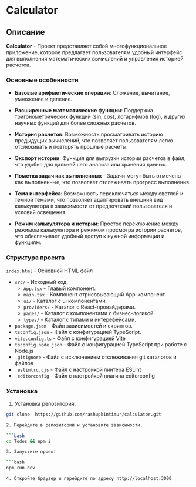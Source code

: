 # Calculator

## Описание

**Calculator** - Проект представляет собой многофункциональное приложение, которое предлагает пользователям удобный интерфейс для выполнения математических вычислений и управления историей расчетов.

### Основные особенности

- **Базовые арифметические операции**: Сложение, вычитание, умножение и деление.

- **Расширенные математические функции**: Поддержка тригонометрических функций (sin, cos), логарифмов (log), и других научных функций для более сложных расчетов.

- **История расчетов**: Возможность просматривать историю предыдущих вычислений, что позволяет пользователям легко отслеживать и повторять прошлые расчеты.

- **Экспорт истории**: Функция для выгрузки истории расчетов в файл, что удобно для дальнейшего анализа или хранения данных.

- **Пометка задач как выполненных** - Задачи могут быть отмечены как выполненные, что позволяет отслеживать прогресс выполнения.

- **Тема интерфейса**: Возможность переключаться между светлой и темной темами, что позволяет адаптировать внешний вид калькулятора в зависимости от предпочтений пользователя и условий освещения.

- **Режим калькулятора и истории**: Простое переключение между режимом калькулятора и режимом просмотра истории расчетов, что обеспечивает удобный доступ к нужной информации и функциям.

### Структура проекта

`index.html` - Основной HTML файл

- `src/` - Исходный код.
  - `App.tsx` - Главый компонент.
  - `main.tsx` - Компонент отрисовывающий App-компонент.
  - `ui/` - Каталог с ui компонентами.
  - `providers/` - Каталог с React-провайдерами.
  - `pages/` - Каталог с компонентами с бизнес-логикой.
  - `types/` - Каталог с типами и интерефейсами.
- `package.json` - Файл зависимостей и скриптов.
- `tsconfig.json` - Файл с конфигурацией TypeScript.
- `vite.config.ts` - Файл с конфигурацией Vite
- `tsconfig.node.json` - Файл с конфигурацией TypeScript при работе с Node.js
- `.gitignore` - Файл с исключением отслеживания git каталогов и файлов
- `.eslintrc.cjs` - Файл с настройкой линтера ESLint
- `.editorconfig` - Файл с настройкой плагина editorconfig

### Установка

1. Установка репозитория.

````bash
git clone  https://github.com/rashupkintimur/calculator.git

2. Перейдите в репозиторий и установите зависимости.

```bash
cd Todos && npm i

3. Запустите проект

```bash
npm run dev

4. Откройте браузер и перейдите по адресу http://localhost:3000
````
